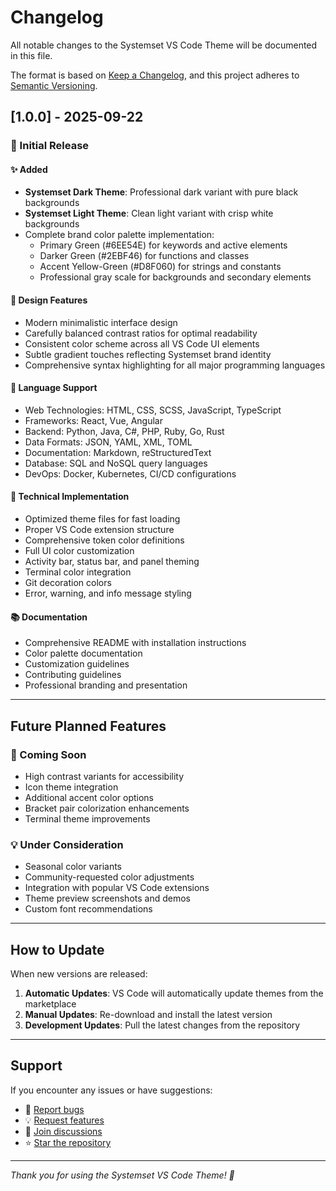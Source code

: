 # Changelog

All notable changes to the Systemset VS Code Theme will be documented in this file.

The format is based on [Keep a Changelog](https://keepachangelog.com/en/1.0.0/),
and this project adheres to [Semantic Versioning](https://semver.org/spec/v2.0.0.html).

## [1.0.0] - 2025-09-22

### 🎉 Initial Release

#### ✨ Added
- **Systemset Dark Theme**: Professional dark variant with pure black backgrounds
- **Systemset Light Theme**: Clean light variant with crisp white backgrounds
- Complete brand color palette implementation:
  - Primary Green (#6EE54E) for keywords and active elements
  - Darker Green (#2EBF46) for functions and classes
  - Accent Yellow-Green (#D8F060) for strings and constants
  - Professional gray scale for backgrounds and secondary elements

#### 🎨 Design Features
- Modern minimalistic interface design
- Carefully balanced contrast ratios for optimal readability
- Consistent color scheme across all VS Code UI elements
- Subtle gradient touches reflecting Systemset brand identity
- Comprehensive syntax highlighting for all major programming languages

#### 📝 Language Support
- Web Technologies: HTML, CSS, SCSS, JavaScript, TypeScript
- Frameworks: React, Vue, Angular
- Backend: Python, Java, C#, PHP, Ruby, Go, Rust
- Data Formats: JSON, YAML, XML, TOML
- Documentation: Markdown, reStructuredText
- Database: SQL and NoSQL query languages
- DevOps: Docker, Kubernetes, CI/CD configurations

#### 🔧 Technical Implementation
- Optimized theme files for fast loading
- Proper VS Code extension structure
- Comprehensive token color definitions
- Full UI color customization
- Activity bar, status bar, and panel theming
- Terminal color integration
- Git decoration colors
- Error, warning, and info message styling

#### 📚 Documentation
- Comprehensive README with installation instructions
- Color palette documentation
- Customization guidelines
- Contributing guidelines
- Professional branding and presentation

---

## Future Planned Features

### 🔮 Coming Soon
- High contrast variants for accessibility
- Icon theme integration
- Additional accent color options
- Bracket pair colorization enhancements
- Terminal theme improvements

### 💡 Under Consideration
- Seasonal color variants
- Community-requested color adjustments
- Integration with popular VS Code extensions
- Theme preview screenshots and demos
- Custom font recommendations

---

## How to Update

When new versions are released:

1. **Automatic Updates**: VS Code will automatically update themes from the marketplace
2. **Manual Updates**: Re-download and install the latest version
3. **Development Updates**: Pull the latest changes from the repository

---

## Support

If you encounter any issues or have suggestions:

- 🐛 [Report bugs](https://github.com/systemset/vscode-theme/issues)
- 💡 [Request features](https://github.com/systemset/vscode-theme/issues)
- 💬 [Join discussions](https://github.com/systemset/vscode-theme/discussions)
- ⭐ [Star the repository](https://github.com/systemset/vscode-theme)

---

*Thank you for using the Systemset VS Code Theme! 🚀*